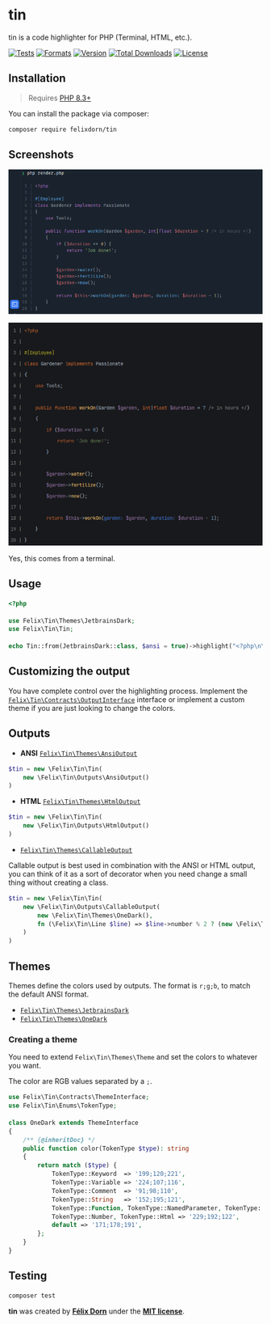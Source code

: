 # tin

tin is a code highlighter for PHP (Terminal, HTML, etc.).

[![Tests](https://github.com/felixdorn/tin/actions/workflows/tests.yml/badge.svg)](https://github.com/felixdorn/tin/actions/workflows/tests.yml)
[![Formats](https://github.com/felixdorn/tin/actions/workflows/formats.yml/badge.svg)](https://github.com/felixdorn/tin/actions/workflows/formats.yml)
[![Version](https://poser.pugx.org/felixdorn/tin/version)](//packagist.org/packages/felixdorn/tin)
[![Total Downloads](https://poser.pugx.org/felixdorn/tin/downloads)](//packagist.org/packages/felixdorn/tin)
[![License](https://poser.pugx.org/felixdorn/tin/license)](//packagist.org/packages/felixdorn/tin)

## Installation

> Requires [PHP 8.3+](https://php.net/releases)

You can install the package via composer:

```bash
composer require felixdorn/tin
```

## Screenshots

![A piece of code highlighted using tin ](art/screenshot.png)

![Another piece of code highlighted using tin](art/screenshot2.png)

Yes, this comes from a terminal.

## Usage

```php
<?php

use Felix\Tin\Themes\JetbrainsDark;
use Felix\Tin\Tin;

echo Tin::from(JetbrainsDark::class, $ansi = true)->highlight("<?php\n\necho 'Hello world';\n");
```

## Customizing the output

You have complete control over the highlighting process. Implement
the [`Felix\Tin\Contracts\OutputInterface`](src/Contracts/OutputInterface.php) interface or implement a custom theme if
you are just looking to change the colors.

## Outputs

* **ANSI** [`Felix\Tin\Themes\AnsiOutput`](src/Outputs/AnsiOutput.php)

```php
$tin = new \Felix\Tin\Tin(
    new \Felix\Tin\Outputs\AnsiOutput()
)
```

* **HTML** [`Felix\Tin\Themes\HtmlOutput`](src/Outputs/HtmlOutput.php)

```php
$tin = new \Felix\Tin\Tin(
    new \Felix\Tin\Outputs\HtmlOutput()
)
```

* [`Felix\Tin\Themes\CallableOutput`](src/Outputs/CallableOutput.php)

Callable output is best used in combination with the ANSI or HTML output, you can think of it as a sort of decorator
when you need change a small thing without creating a class.

```php
$tin = new \Felix\Tin\Tin(
    new \Felix\Tin\Outputs\CallableOutput(
        new \Felix\Tin\Themes\OneDark(),
        fn (\Felix\Tin\Line $line) => $line->number % 2 ? (new \Felix\Tin\Outputs\AnsiOutput())->transformLine($line) : null
    )
)
```

## Themes

Themes define the colors used by outputs. The format is `r;g;b`, to match the default ANSI format.

* [`Felix\Tin\Themes\JetbrainsDark`](src/Themes/JetbrainsDark.php)
* [`Felix\Tin\Themes\OneDark`](src/Themes/OneDark.php)

### Creating a theme

You need to extend `Felix\Tin\Themes\Theme` and set the colors to whatever you want.

The color are RGB values separated by a `;`.

```php
use Felix\Tin\Contracts\ThemeInterface;
use Felix\Tin\Enums\TokenType;

class OneDark extends ThemeInterface
{
    /** {@inheritDoc} */
    public function color(TokenType $type): string
    {
        return match ($type) {
            TokenType::Keyword  => '199;120;221',
            TokenType::Variable => '224;107;116',
            TokenType::Comment  => '91;98;110',
            TokenType::String   => '152;195;121',
            TokenType::Function, TokenType::NamedParameter, TokenType::Attribute => '98;174;239',
            TokenType::Number, TokenType::Html => '229;192;122',
            default => '171;178;191',
        };
    }
}
```

## Testing

```bash
composer test
```

**tin** was created by **[Félix Dorn](https://twitter.com/afelixdorn)** under
the **[MIT license](https://opensource.org/licenses/MIT)**.
